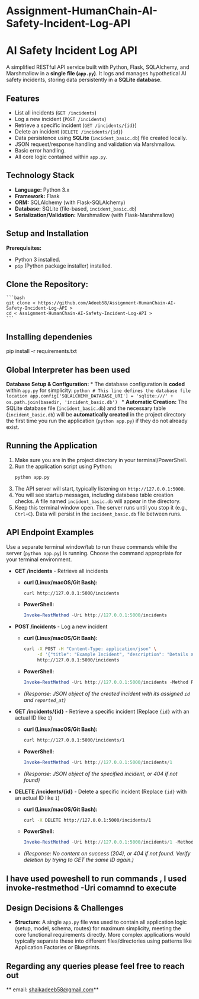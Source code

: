 # Assignment-HumanChain-AI-Safety-Incident-Log-API
# AI Safety Incident Log API

A simplified RESTful API service built with Python, Flask, SQLAlchemy, and Marshmallow in a **single file (`app.py`)**. It logs and manages hypothetical AI safety incidents, storing data persistently in a **SQLite database**.

## Features

*   List all incidents (`GET /incidents`)
*   Log a new incident (`POST /incidents`)
*   Retrieve a specific incident (`GET /incidents/{id}`)
*   Delete an incident (`DELETE /incidents/{id}`)
*   Data persistence using **SQLite** (`incident_basic.db`)  file created locally.
*   JSON request/response handling and validation via Marshmallow.
*   Basic error handling.
*   All core logic contained within `app.py`.

## Technology Stack

*   **Language:** Python 3.x
*   **Framework:** Flask
*   **ORM:** SQLAlchemy (with Flask-SQLAlchemy)
*   **Database:** SQLite (file-based, `incident_basic.db`)
*   **Serialization/Validation:** Marshmallow (with Flask-Marshmallow)

## Setup and Installation

**Prerequisites:**
*   Python 3 installed.
*   `pip` (Python package installer) installed.

##  **Clone the Repository:**
    ```bash
    git clone < https://github.com/Adeeb58/Assignment-HumanChain-AI-Safety-Incident-Log-API >
    cd < Assignment-HumanChain-AI-Safety-Incident-Log-API >
    ```
    
## Installing dependenies
pip install -r requirements.txt

## Global Interpreter has been used

  **Database Setup & Configuration:**
    *   The database configuration is **coded** within `app.py` for simplicity:
        ```python
        # This line defines the database file location
        app.config['SQLALCHEMY_DATABASE_URI'] = 'sqlite:///' + os.path.join(basedir, 'incident_basic.db')
        ```
    *   **Automatic Creation:** The SQLite database file (`incident_basic.db`) and the necessary table (`incident_basic.db`) will be **automatically created** in the project directory the first time you run the application (`python app.py`) if they do not already exist.

## Running the Application

1.  Make sure you are in the project directory in your terminal/PowerShell.
2.  Run the application script using Python:
    ```bash
    python app.py
    ```
3.  The API server will start, typically listening on `http://127.0.0.1:5000`.
4.  You will see startup messages, including database table creation checks. A file named `incident_basic.db` will appear in the directory.
5.  Keep this terminal window open. The server runs until you stop it (e.g., `Ctrl+C`). Data will persist in the `incident_basic.db` file between runs.

## API Endpoint Examples

Use a separate terminal window/tab to run these commands while the server (`python app.py`) is running. Choose the command appropriate for your terminal environment.

*   **GET /incidents** - Retrieve all incidents
    *   **curl (Linux/macOS/Git Bash):**
        ```bash
        curl http://127.0.0.1:5000/incidents
        ```
    *   **PowerShell:**
        ```powershell
        Invoke-RestMethod -Uri http://127.0.0.1:5000/incidents
        ```

*   **POST /incidents** - Log a new incident
    *   **curl (Linux/macOS/Git Bash):**
        ```bash
        curl -X POST -H "Content-Type: application/json" \
             -d '{"title": "Example Incident", "description": "Details about the incident.", "severity": "High"}' \
             http://127.0.0.1:5000/incidents
        ```
    *   **PowerShell:**
        ```powershell
        Invoke-RestMethod -Uri http://127.0.0.1:5000/incidents -Method Post -ContentType "application/json" -Body '{"title": "Example Incident", "description": "Details about the incident.", "severity": "High"}'
        ```
    *   *(Response: JSON object of the created incident with its assigned `id` and `reported_at`)*

*   **GET /incidents/{id}** - Retrieve a specific incident (Replace `{id}` with an actual ID like `1`)
    *   **curl (Linux/macOS/Git Bash):**
        ```bash
        curl http://127.0.0.1:5000/incidents/1
        ```
    *   **PowerShell:**
        ```powershell
        Invoke-RestMethod -Uri http://127.0.0.1:5000/incidents/1
        ```
    *   *(Response: JSON object of the specified incident, or 404 if not found)*

*   **DELETE /incidents/{id}** - Delete a specific incident (Replace `{id}` with an actual ID like `1`)
    *   **curl (Linux/macOS/Git Bash):**
        ```bash
        curl -X DELETE http://127.0.0.1:5000/incidents/1
        ```
    *   **PowerShell:**
        ```powershell
        Invoke-RestMethod -Uri http://127.0.0.1:5000/incidents/1 -Method Delete
        ```
    *   *(Response: No content on success (204), or 404 if not found. Verify deletion by trying to GET the same ID again.)*

## I have used poweshell to run commands , I used invoke-restmethod -Uri comamnd to execute 

## Design Decisions & Challenges

*   **Structure:** A single `app.py` file was used to contain all application logic (setup, model, schema, routes) for maximum simplicity, meeting the core functional requirements directly. More complex applications would typically separate these into different files/directories using patterns like Application Factories or Blueprints.


## Regarding any queries please feel free to reach out
 **   email: shaikadeeb58@gmail.com**
